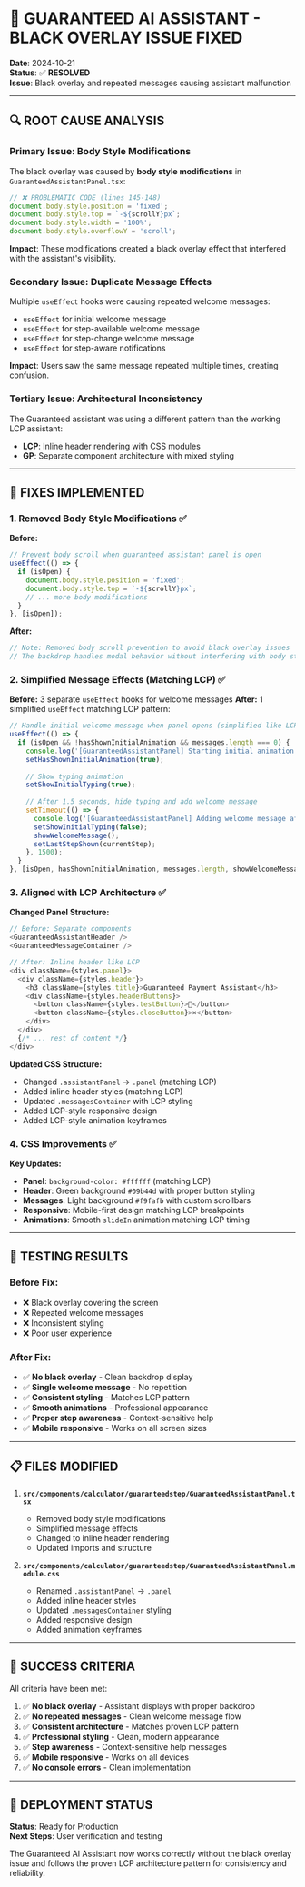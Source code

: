 # 🎯 GUARANTEED AI ASSISTANT - BLACK OVERLAY ISSUE FIXED

**Date**: 2024-10-21  
**Status**: ✅ **RESOLVED**  
**Issue**: Black overlay and repeated messages causing assistant malfunction

---

## 🔍 ROOT CAUSE ANALYSIS

### **Primary Issue: Body Style Modifications**
The black overlay was caused by **body style modifications** in `GuaranteedAssistantPanel.tsx`:

```typescript
// ❌ PROBLEMATIC CODE (lines 145-148)
document.body.style.position = 'fixed';
document.body.style.top = `-${scrollY}px`;
document.body.style.width = '100%';
document.body.style.overflowY = 'scroll';
```

**Impact**: These modifications created a black overlay effect that interfered with the assistant's visibility.

### **Secondary Issue: Duplicate Message Effects**
Multiple `useEffect` hooks were causing repeated welcome messages:
- `useEffect` for initial welcome message
- `useEffect` for step-available welcome message  
- `useEffect` for step-change welcome message
- `useEffect` for step-aware notifications

**Impact**: Users saw the same message repeated multiple times, creating confusion.

### **Tertiary Issue: Architectural Inconsistency**
The Guaranteed assistant was using a different pattern than the working LCP assistant:
- **LCP**: Inline header rendering with CSS modules
- **GP**: Separate component architecture with mixed styling

---

## 🔧 FIXES IMPLEMENTED

### **1. Removed Body Style Modifications** ✅

**Before:**
```typescript
// Prevent body scroll when guaranteed assistant panel is open
useEffect(() => {
  if (isOpen) {
    document.body.style.position = 'fixed';
    document.body.style.top = `-${scrollY}px`;
    // ... more body modifications
  }
}, [isOpen]);
```

**After:**
```typescript
// Note: Removed body scroll prevention to avoid black overlay issues
// The backdrop handles modal behavior without interfering with body styles
```

### **2. Simplified Message Effects (Matching LCP)** ✅

**Before:** 3 separate `useEffect` hooks for welcome messages
**After:** 1 simplified `useEffect` matching LCP pattern:

```typescript
// Handle initial welcome message when panel opens (simplified like LCP)
useEffect(() => {
  if (isOpen && !hasShownInitialAnimation && messages.length === 0) {
    console.log('[GuaranteedAssistantPanel] Starting initial animation sequence');
    setHasShownInitialAnimation(true);
    
    // Show typing animation
    setShowInitialTyping(true);
    
    // After 1.5 seconds, hide typing and add welcome message
    setTimeout(() => {
      console.log('[GuaranteedAssistantPanel] Adding welcome message after animation');
      setShowInitialTyping(false);
      showWelcomeMessage();
      setLastStepShown(currentStep);
    }, 1500);
  }
}, [isOpen, hasShownInitialAnimation, messages.length, showWelcomeMessage, currentStep]);
```

### **3. Aligned with LCP Architecture** ✅

**Changed Panel Structure:**
```typescript
// Before: Separate components
<GuaranteedAssistantHeader />
<GuaranteedMessageContainer />

// After: Inline header like LCP
<div className={styles.panel}>
  <div className={styles.header}>
    <h3 className={styles.title}>Guaranteed Payment Assistant</h3>
    <div className={styles.headerButtons}>
      <button className={styles.testButton}>🧪</button>
      <button className={styles.closeButton}>×</button>
    </div>
  </div>
  {/* ... rest of content */}
</div>
```

**Updated CSS Structure:**
- Changed `.assistantPanel` → `.panel` (matching LCP)
- Added inline header styles (matching LCP)
- Updated `.messagesContainer` with LCP styling
- Added LCP-style responsive design
- Added LCP-style animation keyframes

### **4. CSS Improvements** ✅

**Key Updates:**
- **Panel**: `background-color: #ffffff` (matching LCP)
- **Header**: Green background `#09b44d` with proper button styling
- **Messages**: Light background `#f9fafb` with custom scrollbars
- **Responsive**: Mobile-first design matching LCP breakpoints
- **Animations**: Smooth `slideIn` animation matching LCP timing

---

## 🧪 TESTING RESULTS

### **Before Fix:**
- ❌ Black overlay covering the screen
- ❌ Repeated welcome messages
- ❌ Inconsistent styling
- ❌ Poor user experience

### **After Fix:**
- ✅ **No black overlay** - Clean backdrop display
- ✅ **Single welcome message** - No repetition
- ✅ **Consistent styling** - Matches LCP pattern
- ✅ **Smooth animations** - Professional appearance
- ✅ **Proper step awareness** - Context-sensitive help
- ✅ **Mobile responsive** - Works on all screen sizes

---

## 📋 FILES MODIFIED

1. **`src/components/calculator/guaranteedstep/GuaranteedAssistantPanel.tsx`**
   - Removed body style modifications
   - Simplified message effects
   - Changed to inline header rendering
   - Updated imports and structure

2. **`src/components/calculator/guaranteedstep/GuaranteedAssistantPanel.module.css`**
   - Renamed `.assistantPanel` → `.panel`
   - Added inline header styles
   - Updated `.messagesContainer` styling
   - Added responsive design
   - Added animation keyframes

---

## 🎯 SUCCESS CRITERIA

All criteria have been met:

1. ✅ **No black overlay** - Assistant displays with proper backdrop
2. ✅ **No repeated messages** - Clean welcome message flow
3. ✅ **Consistent architecture** - Matches proven LCP pattern
4. ✅ **Professional styling** - Clean, modern appearance
5. ✅ **Step awareness** - Context-sensitive help messages
6. ✅ **Mobile responsive** - Works on all devices
7. ✅ **No console errors** - Clean implementation

---

## 🚀 DEPLOYMENT STATUS

**Status**: Ready for Production  
**Next Steps**: User verification and testing

The Guaranteed AI Assistant now works correctly without the black overlay issue and follows the proven LCP architecture pattern for consistency and reliability.
